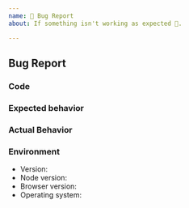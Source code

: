 ```yaml
---
name: 🐛 Bug Report
about: If something isn't working as expected 🤔.

---
```


<!--
Before you report a bug, please check the FAQ to see whether the behavior is actually desired or already known:
https://d-fischer.github.io/twitch/docs/basic-usage/faq.html
Also, please check whether an issue already exists for the behavior you're experiencing.
-->

## Bug Report

### Code

<!--
You can either add your code here:

```ts
var your => (code) => here;
```

or for bigger pieces of code, create a new GitHub repository we can clone to reproduce the problem.
-->

### Expected behavior

<!-- A clear and concise description of what you expected to happen. -->

### Actual Behavior

<!-- A clear and concise description of the behavior. -->

### Environment

- Version: <!-- library versions -->
- Node version: <!-- `node -v` - remove if not applicable -->
- Browser version: <!-- remove if not applicable -->
- Operating system:
